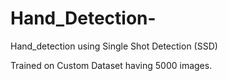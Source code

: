 # Hand_Detection-
Hand_detection using Single Shot Detection (SSD)

Trained on Custom Dataset having 5000 images. 
